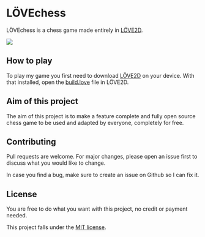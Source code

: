 # LÖVEchess

LÖVEchess is a chess game made entirely in [LÖVE2D](https://love2d.org/).

![](LÖVEchess_preview.png)

## How to play

To play my game you first need to download [LÖVE2D](https://love2d.org/) on your device. With that installed, open the [build.love](https://github.com/badduck32/LOVEchess/blob/main/firstbuild.love) file in LÖVE2D.

## Aim of this project

The aim of this project is to make a feature complete and fully open source chess game to be used and adapted by everyone, completely for free.

## Contributing

Pull requests are welcome. For major changes, please open an issue first to discuss what you would like to change.

In case you find a bug, make sure to create an issue on Github so I can fix it.

## License

You are free to do what you want with this project, no credit or payment needed.

This project falls under the [MIT license](https://choosealicense.com/licenses/mit/).
